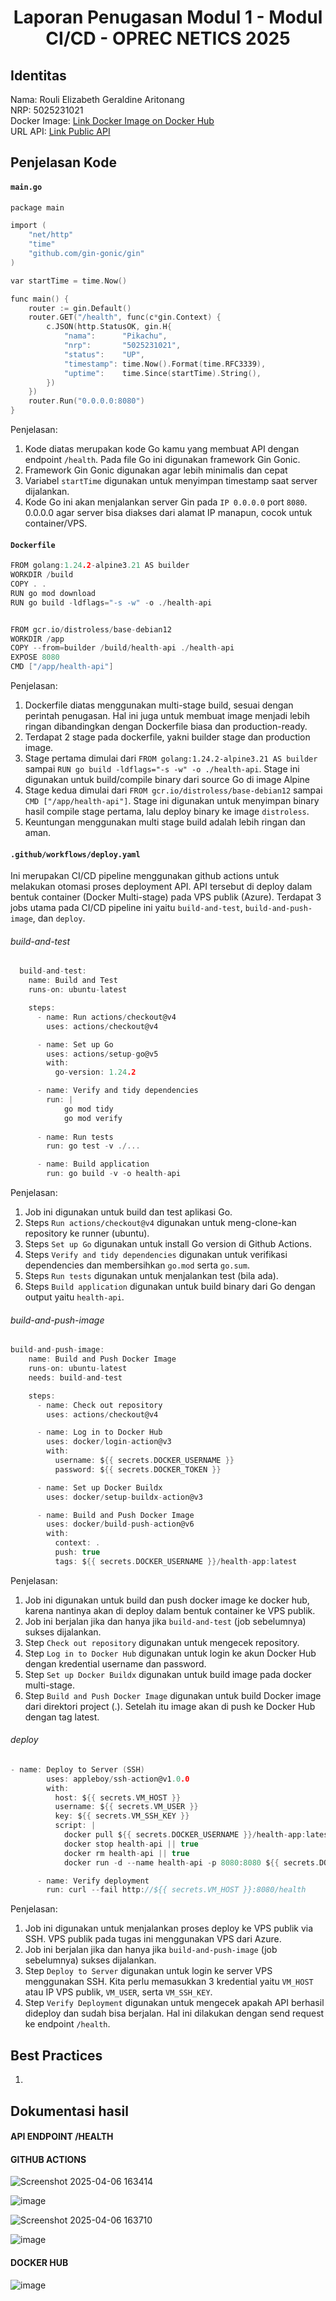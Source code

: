 <div align=center>
  
# Laporan Penugasan Modul 1 - Modul CI/CD - OPREC NETICS 2025

</div>

## Identitas
Nama: Rouli Elizabeth Geraldine Aritonang  
NRP: 5025231021  
Docker Image: [Link Docker Image on Docker Hub](https://hub.docker.com/r/eligeraldinee/health-app)  
URL API: [Link Public API](http://13.75.95.111:8080/health) 

## Penjelasan Kode

#### `main.go`
```c
package main

import (
	"net/http"
	"time"
	"github.com/gin-gonic/gin"
)

var startTime = time.Now()

func main() {
    router := gin.Default()
    router.GET("/health", func(c*gin.Context) {
        c.JSON(http.StatusOK, gin.H{
            "nama":      "Pikachu",
            "nrp":       "5025231021",
            "status":    "UP",
            "timestamp": time.Now().Format(time.RFC3339),
            "uptime":    time.Since(startTime).String(),
        })
    })
    router.Run("0.0.0.0:8080")
}
```
Penjelasan:
1. Kode diatas merupakan kode Go kamu yang membuat API dengan endpoint `/health`. Pada file Go ini digunakan framework Gin Gonic.
2. Framework Gin Gonic digunakan agar lebih minimalis dan cepat
3. Variabel `startTime` digunakan untuk menyimpan timestamp saat server dijalankan.
4. Kode Go ini akan menjalankan server Gin pada `IP 0.0.0.0` port `8080`. 0.0.0.0 agar server bisa diakses dari alamat IP manapun, cocok untuk container/VPS.  

#### `Dockerfile`
```c
FROM golang:1.24.2-alpine3.21 AS builder
WORKDIR /build
COPY . .
RUN go mod download
RUN go build -ldflags="-s -w" -o ./health-api


FROM gcr.io/distroless/base-debian12
WORKDIR /app
COPY --from=builder /build/health-api ./health-api
EXPOSE 8080
CMD ["/app/health-api"]
```
Penjelasan:
1. Dockerfile diatas menggunakan multi-stage build, sesuai dengan perintah penugasan. Hal ini juga untuk membuat image menjadi lebih ringan dibandingkan dengan Dockerfile biasa dan production-ready.
2. Terdapat 2 stage pada dockerfile, yakni builder stage dan production image.
3. Stage pertama dimulai dari `FROM golang:1.24.2-alpine3.21 AS builder` sampai `RUN go build -ldflags="-s -w" -o ./health-api`. Stage ini digunakan untuk build/compile binary dari source Go di image Alpine
4. Stage kedua dimulai dari `FROM gcr.io/distroless/base-debian12` sampai `CMD ["/app/health-api"]`. Stage ini digunakan untuk menyimpan binary hasil compile stage pertama, lalu deploy binary ke image `distroless`.
5. Keuntungan menggunakan multi stage build adalah lebih ringan dan aman.

#### `.github/workflows/deploy.yaml`
Ini merupakan CI/CD pipeline menggunakan github actions untuk melakukan otomasi proses deployment API. API tersebut di deploy dalam bentuk container (Docker Multi-stage) pada VPS publik (Azure). Terdapat 3 jobs utama pada CI/CD pipeline ini yaitu `build-and-test`, `build-and-push-image`, dan `deploy`.
###### build-and-test
```c
  build-and-test:
    name: Build and Test
    runs-on: ubuntu-latest

    steps:
      - name: Run actions/checkout@v4
        uses: actions/checkout@v4

      - name: Set up Go
        uses: actions/setup-go@v5
        with:
          go-version: 1.24.2

      - name: Verify and tidy dependencies
        run: |
            go mod tidy
            go mod verify
        
      - name: Run tests
        run: go test -v ./...

      - name: Build application
        run: go build -v -o health-api
```
Penjelasan:
1. Job ini digunakan untuk build dan test aplikasi Go.
2. Steps `Run actions/checkout@v4` digunakan untuk meng-clone-kan repository ke runner (ubuntu).
3. Steps `Set up Go` digunakan untuk install Go version di Github Actions.
4. Steps `Verify and tidy dependencies` digunakan untuk verifikasi dependencies dan membersihkan `go.mod` serta `go.sum`.
5. Steps `Run tests` digunakan untuk menjalankan test (bila ada).
6. Steps `Build application` digunakan untuk build binary dari Go dengan output yaitu `health-api`.

###### build-and-push-image
```c
build-and-push-image:
    name: Build and Push Docker Image
    runs-on: ubuntu-latest
    needs: build-and-test

    steps:
      - name: Check out repository
        uses: actions/checkout@v4

      - name: Log in to Docker Hub
        uses: docker/login-action@v3
        with:
          username: ${{ secrets.DOCKER_USERNAME }}
          password: ${{ secrets.DOCKER_TOKEN }}

      - name: Set up Docker Buildx
        uses: docker/setup-buildx-action@v3

      - name: Build and Push Docker Image
        uses: docker/build-push-action@v6
        with:
          context: .
          push: true
          tags: ${{ secrets.DOCKER_USERNAME }}/health-app:latest
```
Penjelasan:
1. Job ini digunakan untuk build dan push docker image ke docker hub, karena nantinya akan di deploy dalam bentuk container ke VPS publik.
2. Job ini berjalan jika dan hanya jika `build-and-test` (job sebelumnya) sukses dijalankan.
3. Step `Check out repository` digunakan untuk mengecek repository.
4. Step `Log in to Docker Hub` digunakan untuk login ke akun Docker Hub dengan kredential username dan password.
5. Step `Set up Docker Buildx` digunakan untuk build image pada docker multi-stage.
6. Step `Build and Push Docker Image` digunakan untuk build Docker image dari direktori project (.). Setelah itu image akan di push ke Docker Hub dengan tag latest.

###### deploy
```c
- name: Deploy to Server (SSH)
        uses: appleboy/ssh-action@v1.0.0
        with:
          host: ${{ secrets.VM_HOST }}
          username: ${{ secrets.VM_USER }}
          key: ${{ secrets.VM_SSH_KEY }}
          script: |
            docker pull ${{ secrets.DOCKER_USERNAME }}/health-app:latest
            docker stop health-api || true
            docker rm health-api || true
            docker run -d --name health-api -p 8080:8080 ${{ secrets.DOCKER_USERNAME }}/health-app:latest

      - name: Verify deployment
        run: curl --fail http://${{ secrets.VM_HOST }}:8080/health
```
Penjelasan:
1. Job ini digunakan untuk menjalankan proses deploy ke VPS publik via SSH. VPS publik pada tugas ini menggunakan VPS dari Azure.
2. Job ini berjalan jika dan hanya jika `build-and-push-image` (job sebelumnya) sukses dijalankan.
3. Step `Deploy to Server` digunakan untuk login ke server VPS menggunakan SSH. Kita perlu memasukkan 3 kredential yaitu `VM_HOST` atau IP VPS publik, `VM_USER`, serta `VM_SSH_KEY`.
4. Step `Verify Deployment` digunakan untuk mengecek apakah API berhasil dideploy dan sudah bisa berjalan. Hal ini dilakukan dengan send request ke endpoint `/health`.

## Best Practices
1. 

## Dokumentasi hasil

#### API ENDPOINT /HEALTH

#### GITHUB ACTIONS
![Screenshot 2025-04-06 163414](https://github.com/user-attachments/assets/82954cd6-c7d6-43ae-88ad-0e97fdaf1673)

![image](https://github.com/user-attachments/assets/68d579f6-210e-4667-89a3-d0cec3c8a79d)

![Screenshot 2025-04-06 163710](https://github.com/user-attachments/assets/f1cc3b78-0fa8-4db1-af29-8dc61392ed44)

![image](https://github.com/user-attachments/assets/aa7f65f3-987a-497f-aeba-44b16b45cf70)

#### DOCKER HUB
![image](https://github.com/user-attachments/assets/9ffd247d-db16-4287-a044-53cd4e583aba)


